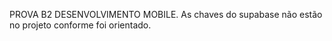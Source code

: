 PROVA B2 DESENVOLVIMENTO MOBILE.
As chaves do supabase não estão no projeto conforme foi orientado.
